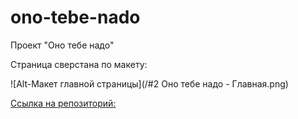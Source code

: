 # ono-tebe-nado
Проект "Оно тебе надо"

Страница сверстана по макету:

![Alt-Макет главной страницы](/#2 Оно тебе надо - Главная.png)


[Ссылка на репозиторий:](https://github.com/KaterinaIrga/ono-tebe-nado)
